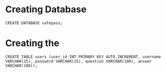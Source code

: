 # Creating Database
`CREATE DATABASE safepass;`

# Creating the 
`CREATE TABLE users (user_id INT PRIMARY KEY AUTO_INCREMENT, username VARCHAR(25), password VARCHAR(25), question VARCHAR(100), answer VARCHAR(100));`
